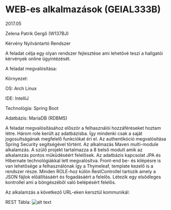 
# WEB-es alkalmazások (GEIAL333B)

2017.05

Zelena Patrik Gergő (W137BJ)

Kérvény Nyilvántartó Rendszer

A feladat célja egy olyan rendszer fejlesztése ami lehetővé teszi a hallgatói kérvények online ügyintézését.

A feladat megvalósítása:

Környezet:

OS: Arch Linux

IDE: IntelliJ

Technológia: Spring Boot

Adatbázis: MariaDB (RDBMS)


A feladat megvalósításához először a felhasználói hozzáféréseket hoztam létre. Három role került az adatbázisba. Így mindenki csak a saját jogosultságának megfelelő funkciókat éri el. 
Az authentikóció megvalósítása Spring Security segítségével  történt.
Az alkalmazás Maven multi-module alkalamzás. A szülő projekt tartalmazza a 8 belső modult amik az alkalamzás pontos műküdéséért felelősek.
Az adatbázis kapcsolat JPA és Hibernate technológiákkal lett megvalósítva.
Front-end be- és kilépésre is van lehetősége a felhasználónak így a Thymeleaf, template kezelő is a rendszer része.
Minden ROLE-hoz külön RestControllel tartozik amely a JSON fájlok előállításáért és fogadásáért a felelős.
Létezik egy elsődleges kontrollel ami a böngészéből való belépésért felelős.

Az alkalamzás a következő URL-eken kersztül  kommunikál:

REST Tábla:
![alt text](http://kephost.com/images/2017/05/08/Kepernyokeperrol2017-05-0810-01-25.png)
